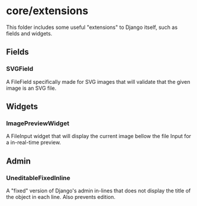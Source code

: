 # core/extensions
This folder includes some useful "extensions" to Django itself, such as fields and widgets.


## Fields

### SVGField
A FileField specifically made for SVG images that will validate that the given image is an SVG file.


## Widgets

### ImagePreviewWidget
A FileInput widget that will display the current image bellow the file Input for a in-real-time preview.


## Admin

### UneditableFixedInline
A "fixed" version of Django's admin in-lines that does not display the title of the object in each line. Also prevents edition.
